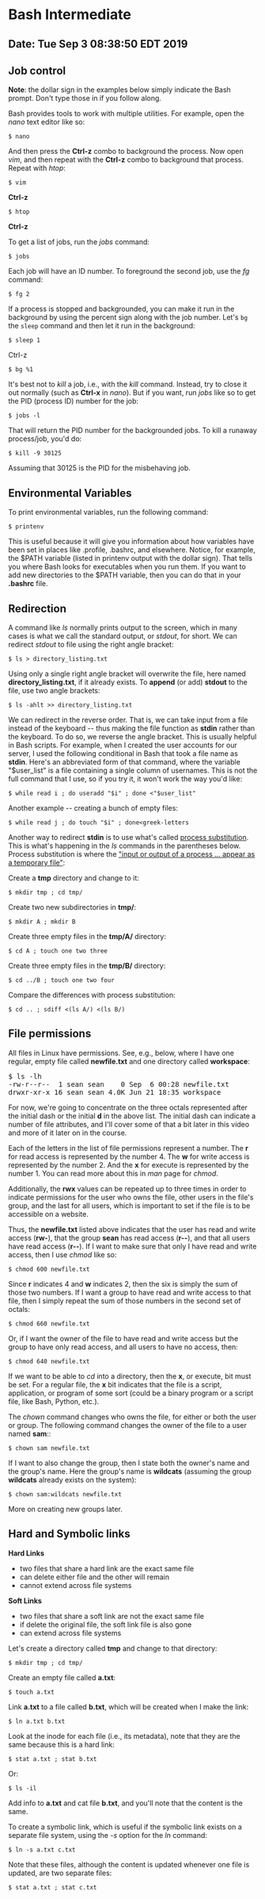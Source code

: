 # Bash Intermediate
## Date: Tue Sep  3 08:38:50 EDT 2019

## Job control

**Note**: the dollar sign in the examples below simply indicate the Bash 
prompt. Don't type those in if you follow along.

Bash provides tools to work with multiple utilities. For example, open
the *nano* text editor like so:

``$ nano``

And then press the **Ctrl-z** combo to background the process. Now open
*vim*, and then repeat with the **Ctrl-z** combo to background that
process. Repeat with *htop*: 

``$ vim``

**Ctrl-z**

``$ htop``

**Ctrl-z**

To get a list of jobs, run the *jobs* command:

``$ jobs``

Each job will have an ID number. To foreground the second job, use the *fg* 
command:

``$ fg 2``

If a process is stopped and backgrounded, you can make it run in the background by using the percent sign along with the job number. Let's ``bg`` the ``sleep`` command and then let it run in the background:

``$ sleep 1``

Ctrl-z

``$ bg %1``

It's best not to *kill* a job, i.e., with the *kill* command. Instead, try to 
close it out normally (such as **Ctrl-x** in *nano*). But if you want, run 
*jobs* like so to get the PID (process ID) number for the job:

``$ jobs -l``

That will return the PID number for the backgrounded jobs. To kill a runaway 
process/job, you'd do:

``$ kill -9 30125``

Assuming that 30125 is the PID for the misbehaving job.

## Environmental Variables

To print environmental variables, run the following command:

``$ printenv``

This is useful because it will give you information about how variables have 
been set in places like .profile, .bashrc, and elsewhere. Notice, for example,  
the $PATH variable (listed in printenv output with the dollar sign). That tells 
you where Bash looks for executables when you run them. If you want to add new 
directories to the $PATH variable, then you can do that in your **.bashrc** 
file.

## Redirection

A command like *ls* normally prints output to the screen, which in many cases 
is what we call the standard output, or *stdout*, for short. We can redirect 
*stdout* to file using the right angle bracket:

``$ ls > directory_listing.txt``

Using only a single right angle bracket will overwrite the file, here named
**directory_listing.txt**, if it already exists. To **append** (or add) 
**stdout** to the file, use two angle brackets:

``$ ls -ahlt >> directory_listing.txt``

We can redirect in the reverse order. That is, we can take input from a file 
instead of the keyboard -- thus making the file function as **stdin** rather 
than the keyboard. To do so, we reverse the angle bracket. This is usually 
helpful in Bash scripts. For example, when I created the user accounts for our 
server, I used the following conditional in Bash that took a file name as 
**stdin**. Here's an abbreviated form of that command, where the variable 
"$user_list" is a file containing a single column of usernames. This is not the 
full command that I use, so if you try it, it won't work the way you'd like:

``$ while read i ; do useradd "$i" ; done <"$user_list"``

Another example -- creating a bunch of empty files:

``$ while read j ; do touch "$i" ; done<greek-letters``

Another way to redirect **stdin** is to use what's called [process 
substitution][1]. This is what's happening in the *ls* commands in the 
parentheses below. Process substitution is where the ["input or output of a 
process ... appear as a temporary file"][2]:

Create a **tmp** directory and change to it:

``$ mkdir tmp ; cd tmp/``

Create two new subdirectories in **tmp/**:

``$ mkdir A ; mkdir B``

Create three empty files in the **tmp/A/** directory:

``$ cd A ; touch one two three``

Create three empty files in the **tmp/B/** directory:

``$ cd ../B ; touch one two four``

Compare the differences with process substitution:

``$ cd .. ; sdiff <(ls A/) <(ls B/)``

## File permissions

All files in Linux have permissions. See, e.g., below, where I have one 
regular, empty file called **newfile.txt** and one directory called 
**workspace**:

<pre>
$ ls -lh
-rw-r--r--  1 sean sean    0 Sep  6 00:28 newfile.txt
drwxr-xr-x 16 sean sean 4.0K Jun 21 18:35 workspace
</pre>

For now, we're going to concentrate on the three octals represented
after the initial dash or the initial **d** in the above list. The initial 
dash can indicate a number of file attributes, and I'll cover some 
of that a bit later in this video and more of it later on in the course. 

Each of the letters in the list of file permissions represent a number. The 
**r** for read access is represented by the number 4. The **w** for write 
access is represented by the number 2. And the **x** for execute is represented 
by the number 1. You can read more about this in *man* page for *chmod*.

Additionally, the **rwx** values can be repeated up to three times in order to 
indicate permissions for the user who owns the file, other users in the file's 
group, and the last for all users, which is important to set if the file is to 
be accessible on a website. 

Thus, the **newfile.txt** listed above indicates that the user has read and 
write access (**rw-**), that the group **sean** has read access (**r--**), and 
that all users have read access (**r--**). If I want to make sure that only I 
have read and write access, then I use *chmod* like so:

``$ chmod 600 newfile.txt``

Since **r** indicates 4 and **w** indicates 2, then the six is simply the sum 
of those two numbers. If I want a group to have read and write access to that 
file, then I simply repeat the sum of those numbers in the second set of 
octals:

``$ chmod 660 newfile.txt``

Or, if I want the owner of the file to have read and write access but 
the group to have only read access, and all users to have no access, 
then:

``$ chmod 640 newfile.txt``

If we want to be able to *cd* into a directory, then the **x**, or execute, bit 
must be set. For a regular file, the **x** bit indicates that the file is a 
script, application, or program of some sort (could be a binary program or a 
script file, like Bash, Python, etc.).

The *chown* command changes who owns the file, for either or both the 
user or group. The following command changes the owner of the file to a user 
named **sam**::

``$ chown sam newfile.txt``

If I want to also change the group, then I state both the owner's name and the 
group's name. Here the group's name is **wildcats** (assuming the group 
**wildcats** already exists on the system):

``$ chown sam:wildcats newfile.txt``

More on creating new groups later.

## Hard and Symbolic links

**Hard Links**

- two files that share a hard link are the exact same file
- can delete either file and the other will remain
- cannot extend across file systems

**Soft Links**

- two files that share a soft link are not the exact same file
- if delete the original file, the soft link file is also gone
- can extend across file systems

Let's create a directory called **tmp** and change to that directory:

``$ mkdir tmp ; cd tmp/``

Create an empty file called **a.txt**:

``$ touch a.txt``

Link **a.txt** to a file called **b.txt**, which will be created when I 
make the link:

``$ ln a.txt b.txt``

Look at the inode for each file (i.e., its metadata), note that they 
are the same because this is a hard link:

``$ stat a.txt ; stat b.txt``

Or:

``$ ls -il``

Add info to **a.txt** and cat file **b.txt**, and you'll note that the 
content is the same.

To create a symbolic link, which is useful if the symbolic link exists on a 
separate file system, using the *-s* option for the *ln* command:

``$ ln -s a.txt c.txt``

Note that these files, although the content is updated whenever one 
file is updated, are two separate files:

``$ stat a.txt ; stat c.txt``

[1]: http://tldp.org/LDP/abs/html/process-sub.html
[2]: http://wiki.bash-hackers.org/syntax/expansion/proc_subst
